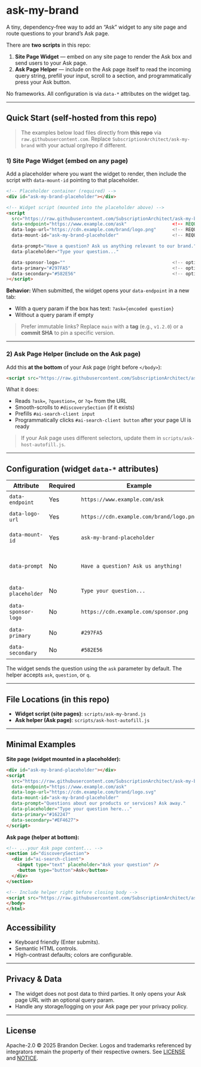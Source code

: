 # ask-my-brand

A tiny, dependency-free way to add an “Ask” widget to any site page and route questions to your brand’s Ask page.

There are **two scripts** in this repo:

1. **Site Page Widget** — embed on any site page to render the Ask box and send users to your Ask page.
2. **Ask Page Helper** — include on the Ask page itself to read the incoming query string, prefill your input, scroll to a section, and programmatically press your Ask button.

No frameworks. All configuration is via `data-*` attributes on the widget tag.

---

## Quick Start (self-hosted from this repo)

> The examples below load files directly from **this repo** via `raw.githubusercontent.com`.
> Replace `SubscriptionArchitect/ask-my-brand` with your actual org/repo if different.

### 1) Site Page Widget (embed on any page)

Add a placeholder where you want the widget to render, then include the script with `data-mount-id` pointing to that placeholder.

```html
<!-- Placeholder container (required) -->
<div id="ask-my-brand-placeholder"></div>

<!-- Widget script (mounted into the placeholder above) -->
<script
  src="https://raw.githubusercontent.com/SubscriptionArchitect/ask-my-brand/main/scripts/ask-my-brand.js"
  data-endpoint="https://www.example.com/ask"                 <!-- REQUIRED: your Ask page URL -->
  data-logo-url="https://cdn.example.com/brand/logo.png"      <!-- REQUIRED: your brand logo -->
  data-mount-id="ask-my-brand-placeholder"                    <!-- REQUIRED: ID of the placeholder container -->

  data-prompt="Have a question? Ask us anything relevant to our brand."
  data-placeholder="Type your question..."

  data-sponsor-logo=""                                        <!-- optional -->
  data-primary="#297FA5"                                      <!-- optional -->
  data-secondary="#582E56"                                    <!-- optional -->
></script>
```

**Behavior:** When submitted, the widget opens your `data-endpoint` in a new tab:

* With a query param if the box has text: `?ask={encoded question}`
* Without a query param if empty

> Prefer immutable links? Replace `main` with a **tag** (e.g., `v1.2.0`) or a **commit SHA** to pin a specific version.

---

### 2) Ask Page Helper (include on the Ask page)

Add this **at the bottom** of your Ask page (right before `</body>`):

```html
<script src="https://raw.githubusercontent.com/SubscriptionArchitect/ask-my-brand/main/scripts/ask-host-autofill.js"></script>
```

What it does:

* Reads `?ask=`, `?question=`, or `?q=` from the URL
* Smooth-scrolls to `#discoverySection` (if it exists)
* Prefills `#ai-search-client input`
* Programmatically clicks `#ai-search-client button` after your page UI is ready

> If your Ask page uses different selectors, update them in `scripts/ask-host-autofill.js`.

---

## Configuration (widget `data-*` attributes)

| Attribute           | Required | Example                                  | Notes                                                                  |
| ------------------- | -------- | ---------------------------------------- | ---------------------------------------------------------------------- |
| `data-endpoint`     | Yes      | `https://www.example.com/ask`            | Absolute URL to your Ask destination page.                             |
| `data-logo-url`     | Yes      | `https://cdn.example.com/brand/logo.png` | Brand logo shown in the widget header.                                 |
| `data-mount-id`     | Yes      | `ask-my-brand-placeholder`               | **ID** of the placeholder element to mount into.                       |
| `data-prompt`       | No       | `Have a question? Ask us anything!`      | Short message in the widget body. If omitted, the body text is hidden. |
| `data-placeholder`  | No       | `Type your question...`                  | Input placeholder text.                                                |
| `data-sponsor-logo` | No       | `https://cdn.example.com/sponsor.png`    | Sponsor image in the footer. Leave blank to hide.                      |
| `data-primary`      | No       | `#297FA5`                                | Primary color for border/header/button.                                |
| `data-secondary`    | No       | `#582E56`                                | Secondary color used in body text accents.                             |

The widget sends the question using the `ask` parameter by default. The helper accepts `ask`, `question`, or `q`.

---

## File Locations (in this repo)

* **Widget script (site pages)**: `scripts/ask-my-brand.js`
* **Ask helper (Ask page)**: `scripts/ask-host-autofill.js`

---

## Minimal Examples

**Site page (widget mounted in a placeholder):**

```html
<div id="ask-my-brand-placeholder"></div>
<script
  src="https://raw.githubusercontent.com/SubscriptionArchitect/ask-my-brand/main/scripts/ask-my-brand.js"
  data-endpoint="https://www.example.com/ask"
  data-logo-url="https://cdn.example.com/brand/logo.svg"
  data-mount-id="ask-my-brand-placeholder"
  data-prompt="Questions about our products or services? Ask away."
  data-placeholder="Type your question here..."
  data-primary="#162247"
  data-secondary="#EF4627">
</script>
```

**Ask page (helper at bottom):**

```html
<!-- ...your Ask page content... -->
<section id="discoverySection">
  <div id="ai-search-client">
    <input type="text" placeholder="Ask your question" />
    <button type="button">Ask</button>
  </div>
</section>

<!-- Include helper right before closing body -->
<script src="https://raw.githubusercontent.com/SubscriptionArchitect/ask-my-brand/main/scripts/ask-host-autofill.js"></script>
</body>
</html>
```

## Accessibility

* Keyboard friendly (Enter submits).
* Semantic HTML controls.
* High-contrast defaults; colors are configurable.

---

## Privacy & Data

* The widget does not post data to third parties. It only opens your Ask page URL with an optional query param.
* Handle any storage/logging on your Ask page per your privacy policy.

---

## License

Apache-2.0 © 2025 Brandon Decker.
Logos and trademarks referenced by integrators remain the property of their respective owners. See [LICENSE](./LICENSE) and [NOTICE](./NOTICE).
